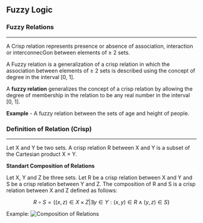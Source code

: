 ## Fuzzy Logic ##

### Fuzzy Relations ###
----

A Crisp relation represents presence or absence of association, interaction or 
interconnecGon between elements of ≥ 2 sets.

A Fuzzy relation is a generalization of a crisp relation in which the association between elements of ≥ 2 sets is described using the concept of degree in the interval [0, 1].

A **fuzzy relation** generalizes the concept of a crisp relation by allowing the degree of membership in the relation to be any real number in the interval [0, 1].

**Example** - A fuzzy relation between the sets of age and height of people.

### Definition of Relation (Crisp) ###
----

Let X and Y be two sets. A crisp relation R between X and Y is a subset of the Cartesian product X × Y.

**Standart Composition of Relations**

Let X, Y and Z be three sets. Let R be a crisp relation between X and Y and S be a crisp relation between Y and Z. The composition of R and S is a crisp relation between X and Z defined as follows:

$$
R \circ S = \{(x, z) \in X \times Z | \exists y \in Y : (x, y) \in R \land (y, z) \in S\}
$$

Example:
![Composition of Relations](images/FS03-stdcomp.png)





